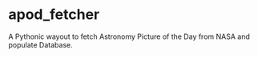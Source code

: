 # apod_fetcher
A Pythonic wayout to fetch Astronomy Picture of the Day from NASA and populate Database.
